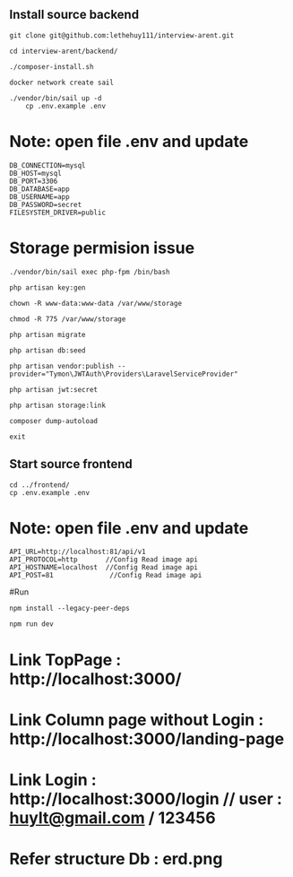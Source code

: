 ## Install source backend

    git clone git@github.com:lethehuy111/interview-arent.git

    cd interview-arent/backend/

    ./composer-install.sh 

    docker network create sail

    ./vendor/bin/sail up -d
        cp .env.example .env

   # Note: open file .env and update 

    DB_CONNECTION=mysql
    DB_HOST=mysql
    DB_PORT=3306
    DB_DATABASE=app
    DB_USERNAME=app
    DB_PASSWORD=secret   
    FILESYSTEM_DRIVER=public

   # Storage permision issue

    ./vendor/bin/sail exec php-fpm /bin/bash

    php artisan key:gen

    chown -R www-data:www-data /var/www/storage

    chmod -R 775 /var/www/storage

    php artisan migrate

    php artisan db:seed
    
    php artisan vendor:publish --provider="Tymon\JWTAuth\Providers\LaravelServiceProvider"
    
    php artisan jwt:secret

    php artisan storage:link
    
    composer dump-autoload
    
    exit

## Start source frontend 

    cd ../frontend/
    cp .env.example .env

# Note: open file .env and update
    API_URL=http://localhost:81/api/v1   
    API_PROTOCOL=http       //Config Read image api
    API_HOSTNAME=localhost  //Config Read image api
    API_POST=81              //Config Read image api
#Run 

    npm install --legacy-peer-deps
    
    npm run dev

# Link TopPage : http://localhost:3000/
# Link Column page without Login : http://localhost:3000/landing-page
# Link Login : http://localhost:3000/login  // user : huylt@gmail.com / 123456
# Refer structure Db : erd.png 
    
